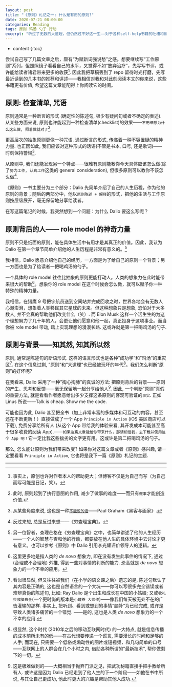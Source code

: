```yaml
---
layout: post
title: "《原则》札记之一: 什么是有用的原则?"
date: 2020-07-21 08:00:00
categories: Reading
tags: 原则 鸡汤 勺子 行动
excerpt: "听过了无数的大道理，但仍然过不好这一生——对于各种self-help书籍的吐槽和反思是当代特色的时代病。怎么能通过简单的原则, 改变人们的生活？Ray Dalio 能不能给我们打个成功的样?"
---
```


* content
{:toc}

尝试自己写了几篇文章之后，颇有“为赋新词强说愁”之感。想要继续写“工作原则”系列，但照照镜子看看自己的水平，又觉得不如“放弃治疗”，先写写书评，或许能给读者诸君带来更多的收获[^1]. 因此我把草稿丢到了 repo 留待时光打磨，先写最近读到的几本书的推荐和评述——我相信对我和对此刻阅读本文的你来说，这些书籍更有价值, 希望这篇文章能配得上你阅读它的时间。

## 原则: 检查清单, 咒语

原则通常是一种断言的形式 (确定性的陈述句, 极少有疑问句或者不确定的表述). 从某些方面来说, 原则也许能起到一种检查清单(checklist)的效果——`不用细想为什么这么做, 照着做就对了`[^2].

更高层次的抽象原则更像一种咒语. 通过断言的形式, 传递着一种不容置疑的精神力量. 也正因如此, 我们应该对这种形式的话语(不管是书本, 口号, 还是歌词)——时刻保持警惕[^3].

从原则中, 我们还能发现另一个特点——很难有原则能教你今天具体应该怎么做(除了`努力工作, 认真工作`这类的 general consideration), 但很多原则可以教你不该怎么做[^4].

《原则》一书主要分为三个部分：Dalio 先简单介绍了自己的人生历程，作为他的原则的背景；随后的两部分中，他以`原则陈述 + 解释`的形式，把他的生活与工作原则按层级展开，毫无保留地分享给读者。

在写这篇笔记的时候，我突然想到一个问题：为什么 Dalio 要这么写呢？

## 原则背后的人—— role model 的神奇力量

原则不只是纸面的原则，能在具体生活中有用才是其真正的价值。因此，我认为 Dalio 在第一个章节简单介绍他的人生历程是非常有意义的。[^5]

我相信，Dalio 愿意介绍他自己的经历，一方面是为了给自己的原则一个背景；另一方面也是为了给读者一把喝鸡汤的勺子。

一个具体的 role model 往往比抽象的原则更能打动人。人类的想象力在此时能带来很大的帮助[^6]。想象你的 role model 在这个时候会怎么做，就可以赋予你一种特殊的精神力量。

我相信，在猎鹰 9 号把宇航员送到空间站并完成回收之时，世界各地会有无数人心潮澎湃，想象着人类移民其它星球的未来。但这种想象只是想象, 恐怕对于大多数人, 并不会真的帮助他们改变什么（笑）. 而 Elon Musk 这样一个活生生的为这个理想努力了几十年的人，会更让他们愿意和他一起，真正投身于这项事业。而当你被 role model 带动, 踏上实现理想的漫漫长路. 这或许就是第一把喝鸡汤的勺子.

## 原则与背景——知其然, 知其所以然

原则, 通常是陈述句的断语形式. 这样的语言形式也是各种”成功学”和”鸡汤”的重灾区[^7]. 在这个信息过剩, ”原则”和”大道理”也已经被玩坏的年代[^8]。我们怎么判断”原则”的好坏呢?

在我看来, Dalio 采用了一种”掏心掏肺”的真诚的方法: 把原则背后的背景——原则的产生、思考和反馈——毫无保留地一起分享给他人[^9]. 因此, 一个判断”原则”真假的重要方法, 就是看看作者愿意给出多少支撑这条原则的客观可验证的`事实`. 正如 Linus 所说——Talk is cheap. Show me the code.

可能也因为此, Dalio 甚至把全书（加上非常丰富的多媒体和可互动的内容，甚至还在不断更新！）直接做成了一个 App `Principle in Action` (iOS 美区商店可以下载), 免费分享给所有人 (从这个 App 带给我的体验来看, 其开发成本可能甚至高于很多收费的阅读 App).——`如果这篇文章能给你带来什么，那请相信我，去下载并使用这个 App 吧！`它一定比我这些拙劣的文字更有用。这或许是第二把喝鸡汤的勺子。

那么, 怎么能让原则为我们带来改变? 如果你对这篇文章或者《原则》感兴趣, 请一定要看看 `Principle in Action`, 它也将是我下一篇《原则》札记的主题.

---

[^1]:事实上，原创也许对作者本人的帮助更大；但博客不仅是为自己而写（为自己而写可能是日记，笑）。

[^2]:此时, 原则起到了执行意图的作用, 减少了做事的难度——而只有`做事`才能创造价值.

[^3]:从某些角度来说, 这也是一种[`不能说的话`](http://paulgraham.com/say.html)——Paul Graham《黑客与画家》.

[^4]:反过来想, 总是反过来想——《穷查理宝典》。

[^5]:另一位智者，查理芒格在《穷查理宝典》之中，也简单讲述了他的人生经历——一个人的智慧与否和他的行动，都要放在他人生的具体环境中去讨论才更有意义。也可以参考《原则》中 Dalio 引用李光耀评价领导人的逻辑。

[^6]:这里更多地是指人类的 *de novo* 想象力, 即在没有发生此事件的情况下, 通过 (合理或不合理地) 外推, 得到一些对事情的判断的能力. 恐高就是 *de novo* 想象力的一个不幸的应用。

[^7]:看似很显然, 但又往往被我们（在小学的语文课之后）遗忘的是, 陈述句默认了其内容是正确的, 这也是自然语言的一个大坑——你可以写很多完全错误或者难辨真伪的陈述句, 比如: Ray Dalio 是个出生和成长在中国的小姑娘; 又或`收礼只收脑白金`(一个更时尚的版本是`小罐茶 大师作`)——像我们每天被无处不在的广告灌输的那样. 事实上, 把听到、看到或想到的事情”脑补”为已经完成, 或许是导致人类诸多痛苦的一个错觉. ——是的, 这也是人类 *de novo* 想象力的一个不幸的应用.

[^8]:很显然, 这个时代 (2010年之后的移动互联网时代) 的一大特点, 就是信息传播的成本前所未有的低——在古代想要传递一个谎言, 需要漫长的时间和足够的人手; 而现在, 只需要一个低俗或煽动性的图片或短视频，和几句简单的口号——互联网上的人群会在几个小时之内, 借助各种所谓的"最新技术", 帮你做剩下的一切。

[^9]:这是极难做到的——大概相当于抛弃门派之见，把武功秘籍直接手把手教给所有人. 或许这是因为 Dalio 已经走到了他人生的下一个阶段——如他在书中所说, 与其让自己更成功, 他此时更大的兴趣是帮助其他人成功.
